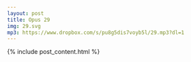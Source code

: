 ```yaml
---
layout: post
title: Opus 29
img: 29.svg
mp3: https://www.dropbox.com/s/pu8g5dis7voyb5l/29.mp3?dl=1
---
```


{% include post_content.html %}
